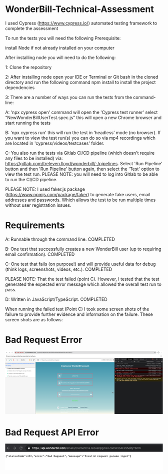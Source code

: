 # WonderBill-Technical-Assessment

I used Cypress (https://www.cypress.io/) automated testing framework to complete the assessment

To run the tests you will need the following Prerequisite:

install Node if not already installed on your computer

After installing node you will need to do the following:

1: Clone the repository 

2: After installing node open your IDE or Terminal or Git bash in the cloned directory and run the following command npm install to install the project dependencies 

3: There are a number of ways you can run the tests from the command-line:

A: 'npx cypress open' command will open the 'Cypress test runner' select “NewWonderBillUserTest.spec.js” this will open a new Chrome browser and start running the tests

B: 'npx cypress run' this will run the test in ‘headless’ mode (no browser).  If you want to view the test run(s) you can do so via mp4 recordings which are located in 'cypress/videos/testcases' folder. 

C: You also run the tests via Gitlab CI/CD pipeline (which doesn't require any files to be installed) via: https://gitlab.com/treleven.lloyd/wonderbill/-/pipelines. 
Select 'Run Pipeline' button and then 'Run Pipeline' button again, then select the 'Test' option to view the test run. PLEASE NOTE: you will need to log into Gitlab to be able to run the CI/CD pipeline. 

PLEASE NOTE: I used faker.js package (https://www.npmjs.com/package/faker) to generate fake users, email addresses and passwords. Which allows the test to be run multiple times without user registration issues.



# Requirements

A: Runnable through the command line. COMPLETED

B: One test that successfully creates a new WonderBill user (up to requiring email confirmation). COMPLETED

C: One test that fails (on purpose!) and will provide useful data for debug (think logs, screenshots, videos, etc.). COMPLETED

PLEASE NOTE:  That the test failed (point C).  However, I tested that the test generated the expected error message which allowed the overall test run to pass.  

D: Written in JavaScript/TypeScript. COMPLETED 


When running the failed test (Point C) I took some screen shots of the failure to provide further evidence and information on the failure.  These screen shots are as follows: 

# Bad Request Error
![](cypress/screenshots/wonderbill-bad-request-error.png)


# Bad Request API Error
![](cypress/screenshots/wonderbill-bad-request.png)



